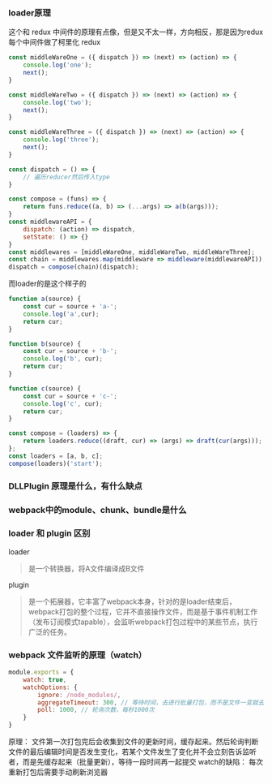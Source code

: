 ### loader原理
这个和 redux 中间件的原理有点像，但是又不太一样，方向相反，那是因为redux每个中间件做了柯里化
redux
```js
const middleWareOne = ({ dispatch }) => (next) => (action) => {
    console.log('one');
    next();
}

const middleWareTwo = ({ dispatch }) => (next) => (action) => {
    console.log('two');
    next();
}

const middleWareThree = ({ dispatch }) => (next) => (action) => {
    console.log('three');
    next();
}

const dispatch = () => {
    // 遍历reducer然后传入type
}

const compose = (funs) => {
    return funs.reduce((a, b) => (...args) => a(b(args)));
}
const middlewareAPI = {
    dispatch: (action) => dispatch,
    setState: () => {}
}
const middlewares = [middleWareOne, middleWareTwo, middleWareThree];
const chain = middlewares.map(middleware => middleware(middlewareAPI));
dispatch = compose(chain)(dispatch);
```
而loader的是这个样子的
```js
function a(source) {
    const cur = source + 'a-';
    console.log('a',cur);
    return cur;
}

function b(source) {
    const cur = source + 'b-';
    console.log('b', cur);
    return cur;
}

function c(source) {
    const cur = source + 'c-';
    console.log('c', cur);
    return cur;
}

const compose = (loaders) => {
    return loaders.reduce((draft, cur) => (args) => draft(cur(args)));
};
const loaders = [a, b, c];
compose(loaders)('start');
```

### DLLPlugin 原理是什么，有什么缺点

### webpack中的module、chunk、bundle是什么

### loader 和 plugin 区别
loader
> 是一个转换器，将A文件编译成B文件

plugin
> 是一个拓展器，它丰富了webpack本身，针对的是loader结束后，webpack打包的整个过程，它并不直接操作文件，而是基于事件机制工作（发布订阅模式tapable），会监听webpack打包过程中的某些节点，执行广泛的任务。

### webpack 文件监听的原理（watch）
```js
module.exports = {
    watch: true,
    watchOptions: {
        ignore: /node_modules/,
        aggregateTimeout: 300, // 等待时间，去进行批量打包，而不是文件一变就去打包
        poll: 1000, // 轮询次数，每秒1000次
    }
}
```
原理：
文件第一次打包完后会收集到文件的更新时间，缓存起来。然后轮询判断文件的最后编辑时间是否发生变化，若某个文件发生了变化并不会立刻告诉监听者，而是先缓存起来（批量更新），等待一段时间再一起提交
watch的缺陷：
每次重新打包后需要手动刷新浏览器
